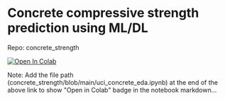 # Concrete compressive strength prediction using ML/DL

Repo: concrete_strength

[![Open In Colab](https://colab.research.google.com/assets/colab-badge.svg)](https://colab.research.google.com/github/zikesh-dev/concrete_strength/blob/main/)

Note: Add the file path (concrete_strength/blob/main/uci_concrete_eda.ipynb) at the end of the above link to show "Open in Colab" badge in the notebook markdown...
